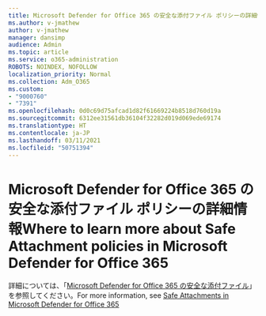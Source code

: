 ```yaml
---
title: Microsoft Defender for Office 365 の安全な添付ファイル ポリシーの詳細情報
ms.author: v-jmathew
author: v-jmathew
manager: dansimp
audience: Admin
ms.topic: article
ms.service: o365-administration
ROBOTS: NOINDEX, NOFOLLOW
localization_priority: Normal
ms.collection: Adm_O365
ms.custom:
- "9000760"
- "7391"
ms.openlocfilehash: 0d0c69d75afcad1d82f61669224b8518d760d19a
ms.sourcegitcommit: 6312ee31561db36104f32282d019d069ede69174
ms.translationtype: HT
ms.contentlocale: ja-JP
ms.lasthandoff: 03/11/2021
ms.locfileid: "50751394"
---
```

# <a name="where-to-learn-more-about-safe-attachment-policies-in-microsoft-defender-for-office-365"></a><span data-ttu-id="2d987-102">Microsoft Defender for Office 365 の安全な添付ファイル ポリシーの詳細情報</span><span class="sxs-lookup"><span data-stu-id="2d987-102">Where to learn more about Safe Attachment policies in Microsoft Defender for Office 365</span></span>

<span data-ttu-id="2d987-103">詳細については、「[Microsoft Defender for Office 365 の安全な添付ファイル](https://go.microsoft.com/fwlink/?linkid=2092213)」を参照してください。</span><span class="sxs-lookup"><span data-stu-id="2d987-103">For more information, see [Safe Attachments in Microsoft Defender for Office 365](https://go.microsoft.com/fwlink/?linkid=2092213)</span></span>
